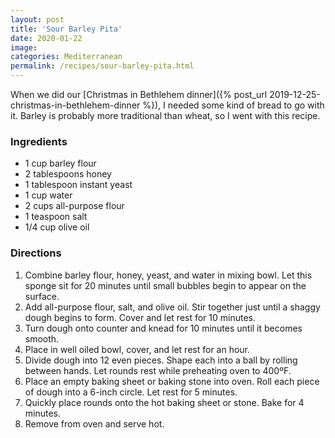 ```yaml
---
layout: post
title: 'Sour Barley Pita'
date: 2020-01-22
image:
categories: Mediterranean
permalink: /recipes/sour-barley-pita.html
---
```


When we did our [Christmas in Bethlehem dinner]({% post_url 2019-12-25-christmas-in-bethlehem-dinner %}), I needed some kind of bread to go with it. Barley is probably more traditional than wheat, so I went with this recipe.

### Ingredients

- 1 cup barley flour
- 2 tablespoons honey
- 1 tablespoon instant yeast
- 1 cup water
- 2 cups all-purpose flour
- 1 teaspoon salt
- 1/4 cup olive oil

### Directions

1. Combine barley flour, honey, yeast, and water in mixing bowl. Let this sponge sit for 20 minutes until small bubbles begin to appear on the surface.
2. Add all-purpose flour, salt, and olive oil. Stir together just until a shaggy dough begins to form. Cover and let rest for 10 minutes.
3. Turn dough onto counter and knead for 10 minutes until it becomes smooth.
4. Place in well oiled bowl, cover, and let rest for an hour.
5. Divide dough into 12 even pieces. Shape each into a ball by rolling between hands. Let rounds rest while preheating oven to 400ºF.
6. Place an empty baking sheet or baking stone into oven. Roll each piece of dough into a 6-inch circle. Let rest for 5 minutes.
7. Quickly place rounds onto the hot baking sheet or stone. Bake for 4 minutes.
8. Remove from oven and serve hot.
